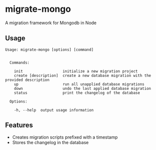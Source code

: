 # migrate-mongo
A migration framework for Mongodb in Node

## Usage
````
Usage: migrate-mongo [options] [command]


  Commands:

    init                  initialize a new migration project
    create [description]  create a new database migration with the provided description
    up                    run all unapplied database migrations
    down                  undo the last applied database migration
    status                print the changelog of the database

  Options:

    -h, --help  output usage information
````

## Features
* Creates migration scripts prefixed with a timestamp
* Stores the changelog in the database
